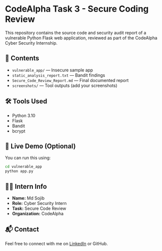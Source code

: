 # CodeAlpha Task 3 - Secure Coding Review

This repository contains the source code and security audit report of a vulnerable Python Flask web application, reviewed as part of the CodeAlpha Cyber Security Internship.

## 📂 Contents
- `vulnerable_app/` — Insecure sample app
- `static_analysis_report.txt` — Bandit findings
- `Secure_Code_Review_Report.md` — Final documented report
- `screenshots/` — Tool outputs (add your screenshots)

## 🛠 Tools Used
- Python 3.10
- Flask
- Bandit
- bcrypt

## 🚀 Live Demo (Optional)
You can run this using:
```bash
cd vulnerable_app
python app.py
```

## 👨‍💻 Intern Info
- **Name:** Md Sojib
- **Role:** Cyber Security Intern
- **Task:** Secure Code Review
- **Organization:** CodeAlpha

## 📬 Contact
Feel free to connect with me on [LinkedIn](https://linkedin.com/in/mdsojib) or GitHub.